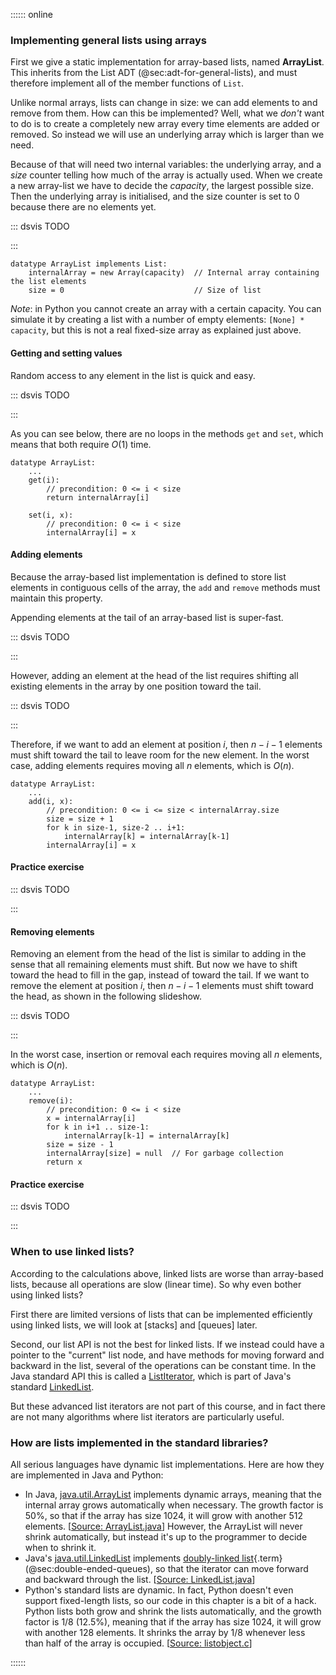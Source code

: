 
:::::: online

### Implementing general lists using arrays

First we give a static implementation for array-based lists, named
**ArrayList**. This inherits from the
List ADT (@sec:adt-for-general-lists), and must therefore
implement all of the member functions of `List`.

Unlike normal arrays, lists can change in size: we can add elements to
and remove from them. How can this be implemented? Well, what we
*don't* want to do is to create a completely new array every time
elements are added or removed. So instead we will use an underlying
array which is larger than we need.

<!-- ::: alert
#### Important note about Python lists
- **refer to the chapter on prerequisites**

Python doesn't have arrays -- i.e., fixed size constant-time access arrays
like C, Java and most other languages have.

Instead, Python has *lists*, and they are actually precisely the kind of
dynamic array-based lists that we are describe in this section and the next.
So a Python `list` is implemented using fixed-size arrays, but when you program
in Python you cannot access these arrays because they are hidden from
the programmer.
::: -->

Because of that will need two internal variables: the underlying array,
and a *size* counter telling how much of the array is actually used.
When we create a new array-list we have to decide the *capacity*, the
largest possible size. Then the underlying array is initialised, and the
size counter is set to 0 because there are no elements yet.

::: dsvis
TODO

<inlineav id="StaticArrayList-Vars-CON" src="ChalmersGU/StaticArrayList-Vars-CON.js" name="Static Array-based List Variables Slideshow"/>
:::

    datatype ArrayList implements List:
        internalArray = new Array(capacity)  // Internal array containing the list elements
        size = 0                             // Size of list

*Note*: in Python you cannot create an array with a certain capacity.
You can simulate it by creating a list with a number of empty elements:
`[None] * capacity`, but this is not a real fixed-size array as explained just above.

#### Getting and setting values

Random access to any element in the list is quick and easy.

::: dsvis
TODO

<inlineav id="StaticArrayList-Intro-CON" src="ChalmersGU/StaticArrayList-Intro-CON.js" name="Static Array-based List Intro Slideshow" links="ChalmersGU/CGU-Styles.css"/>
:::

As you can see below, there are no loops in the methods `get` and `set`,
which means that both require $O(1)$ time.

    datatype ArrayList:
        ...
        get(i):
            // precondition: 0 <= i < size
            return internalArray[i]

        set(i, x):
            // precondition: 0 <= i < size
            internalArray[i] = x


#### Adding elements

Because the array-based list implementation is defined to store list
elements in contiguous cells of the array, the `add` and `remove`
methods must maintain this property.

Appending elements at the tail of an array-based list is super-fast.

::: dsvis
TODO

<inlineav id="StaticArrayList-Append-CON" src="ChalmersGU/StaticArrayList-Append-CON.js" name="Static Array-based List Append Slideshow" links="ChalmersGU/CGU-Styles.css"/>
:::

However, adding an element at the head of the list requires shifting all
existing elements in the array by one position toward the tail.

::: dsvis
TODO

<inlineav id="StaticArrayList-Add-CON" src="ChalmersGU/StaticArrayList-Add-CON.js" name="Static Array-based List Insertion Slideshow" links="ChalmersGU/CGU-Styles.css"/>
:::

Therefore, if we want to add an element at position $i$, then
$n - i - 1$ elements must shift toward the tail to leave room for the
new element. In the worst case, adding elements requires moving all $n$
elements, which is $O(n)$.

    datatype ArrayList:
        ...
        add(i, x):
            // precondition: 0 <= i <= size < internalArray.size
            size = size + 1
            for k in size-1, size-2 .. i+1:
                internalArray[k] = internalArray[k-1]
            internalArray[i] = x


#### Practice exercise

::: dsvis
TODO

<avembed id="StaticArrayList-Add-PRO" src="ChalmersGU/StaticArrayList-Add-PRO.html" type="ka" name="Array-based List Add Exercise"/>
:::

#### Removing elements

Removing an element from the head of the list is similar to adding in
the sense that all remaining elements must shift. But now we have to
shift toward the head to fill in the gap, instead of toward the tail. If
we want to remove the element at position $i$, then $n - i - 1$ elements
must shift toward the head, as shown in the following slideshow.

::: dsvis
TODO

<inlineav id="StaticArrayList-Remove-CON" src="ChalmersGU/StaticArrayList-Remove-CON.js" name="Static Array-based List Remove" links="ChalmersGU/CGU-Styles.css"/>
:::

In the worst case, insertion or removal each requires moving all $n$
elements, which is $O(n)$.

    datatype ArrayList:
        ...
        remove(i):
            // precondition: 0 <= i < size
            x = internalArray[i]
            for k in i+1 .. size-1:
                internalArray[k-1] = internalArray[k]
            size = size - 1
            internalArray[size] = null  // For garbage collection
            return x


#### Practice exercise

::: dsvis
TODO

<avembed id="StaticArrayList-Remove-PRO" src="ChalmersGU/StaticArrayList-Remove-PRO.html" type="ka" name="Array-based List Remove Exercise"/>
:::

<!--
### Limitations

::: TODO
- What happens when the capacity is exceeded? See section about dynamic arrays
:::
 -->

<!--
### Alternative approaches

::: TODO
- alternative interface
:::
-->


### When to use linked lists?

According to the calculations above, linked lists are worse than
array-based lists, because all operations are slow (linear time). So why
even bother using linked lists?

First there are limited versions of lists that can be implemented
efficiently using linked lists, we will look at
[stacks] and [queues] later.

Second, our list API is not the best for linked lists. If we instead
could have a pointer to the "current" list node, and have methods for
moving forward and backward in the list, several of the operations can
be constant time. In the Java standard API this is called a
[ListIterator](https://docs.oracle.com/en/java/javase/11/docs/api/java.base/java/util/ListIterator.html),
which is part of Java's standard
[LinkedList](https://docs.oracle.com/en/java/javase/11/docs/api/java.base/java/util/LinkedList.html).

But these advanced list iterators are not part of this course, and in
fact there are not many algorithms where list iterators are particularly
useful.

### How are lists implemented in the standard libraries?

All serious languages have dynamic list implementations. Here are how
they are implemented in Java and Python:

-   In Java,
    [java.util.ArrayList](https://docs.oracle.com/en/java/javase/11/docs/api/java.base/java/util/ArrayList.html)
    implements dynamic arrays, meaning that the internal array grows
    automatically when necessary. The growth factor is 50%, so that if
    the array has size 1024, it will grow with another 512 elements.
    \[[Source:
    ArrayList.java](https://github.com/openjdk/jdk/blob/961dcffc862a4830fbf26791835a98c12d4b513e/src/java.base/share/classes/java/util/ArrayList.java#L236)\]
    However, the ArrayList will never shrink automatically, but instead
    it's up to the programmer to decide when to shrink it.
-   Java's
    [java.util.LinkedList](https://docs.oracle.com/en/java/javase/11/docs/api/java.base/java/util/LinkedList.html)
    implements [doubly-linked list](#doubly-linked-list){.term} (@sec:double-ended-queues), so that the iterator can move forward and backward
    through the list. \[[Source:
    LinkedList.java](https://github.com/openjdk/jdk/blob/961dcffc862a4830fbf26791835a98c12d4b513e/src/java.base/share/classes/java/util/LinkedList.java#L974-L984)\]
-   Python's standard lists are dynamic. In fact, Python doesn't even
    support fixed-length lists, so our code in this chapter is a bit of
    a hack. Python lists both grow and shrink the lists automatically,
    and the growth factor is 1/8 (12.5%), meaning that if the array has
    size 1024, it will grow with another 128 elements. It shrinks the
    array by 1/8 whenever less than half of the array is occupied.
    \[[Source:
    listobject.c](https://github.com/python/cpython/blob/e649e0658ff2af87b07d994c05ae048e16e31aae/Objects/listobject.c#L71)\]

::::::
